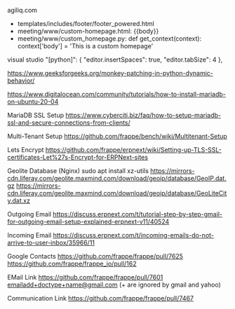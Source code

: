 agiliq.com
- templates/includes/footer/footer_powered.html
- meeting/www/custom-homepage.html:
{{body}}
- meeting/www/custom_homepage.py:
def get_context(context):
    context['body'] = 'This is a custom homepage'

visual studio
    "[python]": {
        "editor.insertSpaces": true,
        "editor.tabSize": 4
    },
    
https://www.geeksforgeeks.org/monkey-patching-in-python-dynamic-behavior/

https://www.digitalocean.com/community/tutorials/how-to-install-mariadb-on-ubuntu-20-04

MariaDB SSL Setup
https://www.cyberciti.biz/faq/how-to-setup-mariadb-ssl-and-secure-connections-from-clients/

Multi-Tenant Setup
https://github.com/frappe/bench/wiki/Multitenant-Setup

Lets Encrypt
https://github.com/frappe/erpnext/wiki/Setting-up-TLS-SSL-certificates-Let%27s-Encrypt-for-ERPNext-sites

Geolite Database (Nginx)
sudo apt install xz-utils
https://mirrors-cdn.liferay.com/geolite.maxmind.com/download/geoip/database/GeoIP.dat.gz
https://mirrors-cdn.liferay.com/geolite.maxmind.com/download/geoip/database/GeoLiteCity.dat.xz

Outgoing Email
https://discuss.erpnext.com/t/tutorial-step-by-step-gmail-for-outgoing-email-setup-explained-erpnext-v11/40524

Incoming Email
https://discuss.erpnext.com/t/incoming-emails-do-not-arrive-to-user-inbox/35966/11

Google Contacts
https://github.com/frappe/frappe/pull/7625
https://github.com/frappe/frappe_io/pull/162

EMail Link
https://github.com/frappe/frappe/pull/7601  emailadd+doctype+name@gmail.com  (+ are ignored by gmail and yahoo)

Communication Link
https://github.com/frappe/frappe/pull/7467  


